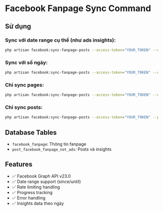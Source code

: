 # Facebook Fanpage Sync Command

## Sử dụng

### Sync với date range cụ thể (như ads insights):
```bash
php artisan facebook:sync-fanpage-posts --access-token="YOUR_TOKEN" --user-id="YOUR_USER_ID" --since="2024-01-01" --until="2024-01-31"
```

### Sync với số ngày:
```bash
php artisan facebook:sync-fanpage-posts --access-token="YOUR_TOKEN" --user-id="YOUR_USER_ID" --days=30
```

### Chỉ sync pages:
```bash
php artisan facebook:sync-fanpage-posts --access-token="YOUR_TOKEN" --user-id="YOUR_USER_ID" --pages-only
```

### Chỉ sync posts:
```bash
php artisan facebook:sync-fanpage-posts --access-token="YOUR_TOKEN" --posts-only --days=7
```

## Database Tables

- `facebook_fanpage`: Thông tin fanpage
- `post_facebook_fanpage_not_ads`: Posts và insights

## Features

- ✅ Facebook Graph API v23.0
- ✅ Date range support (since/until)
- ✅ Rate limiting handling
- ✅ Progress tracking
- ✅ Error handling
- ✅ Insights data theo ngày
